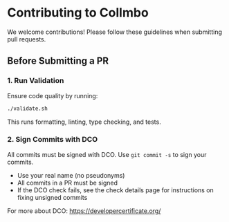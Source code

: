 # Contributing to Collmbo

We welcome contributions! Please follow these guidelines when submitting pull requests.

## Before Submitting a PR

### 1. Run Validation

Ensure code quality by running:

```bash
./validate.sh
```

This runs formatting, linting, type checking, and tests.

### 2. Sign Commits with DCO

All commits must be signed with DCO. Use `git commit -s` to sign your commits.

- Use your real name (no pseudonyms)
- All commits in a PR must be signed
- If the DCO check fails, see the check details page for instructions on fixing unsigned commits

For more about DCO: https://developercertificate.org/
